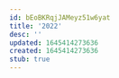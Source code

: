 ```yaml
---
id: bEoBKRqjJAMeyz51w6yat
title: '2022'
desc: ''
updated: 1645414273636
created: 1645414273636
stub: true
---
```


